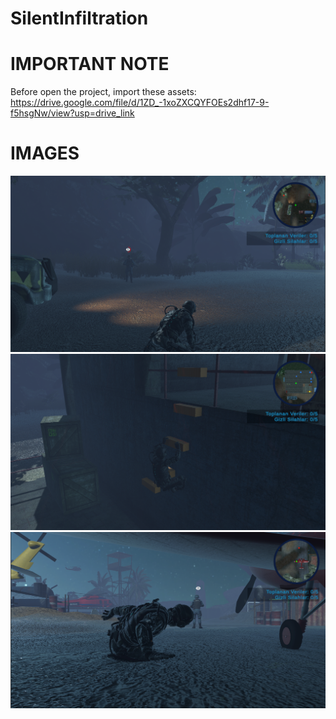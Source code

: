 # SilentInfiltration
 
# IMPORTANT NOTE

Before open the project, import these assets:
https://drive.google.com/file/d/1ZD_-1xoZXCQYFOEs2dhf17-9-f5hsgNw/view?usp=drive_link

# IMAGES
![image1](https://github.com/salihdeg/gitHubImages/blob/583977a5dbb8c752be2bb39e84ed3a8684c55d68/games-screenshots/SilentInfiltration1.png)
![image2](https://github.com/salihdeg/gitHubImages/blob/583977a5dbb8c752be2bb39e84ed3a8684c55d68/games-screenshots/SilentInfiltratio2.png)
![image3](https://github.com/salihdeg/gitHubImages/blob/583977a5dbb8c752be2bb39e84ed3a8684c55d68/games-screenshots/SilentInfiltration3.png)
